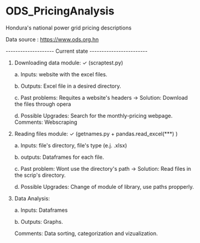 # ODS_PricingAnalysis
Hondura's national power grid pricing descriptions

Data source : https://www.ods.org.hn

-------------------- Current state ------------------------

1. Downloading data module: ✓  (scraptest.py)

    a. Inputs: website with the excel files.
  
    b. Outputs: Excel file in a desired directory.
  
   c. Past problems: Requites a website's headers -> Solution: Download the files through opera
  
   d. Possible Upgrades: Search for the monthly-pricing webpage.
    Comments: Webscraping
  
  
2. Reading files module: ✓ (getnames.py + pandas.read_excel(***) )

    a. Inputs: file's directory, file's type (e.j. .xlsx)
  
    b. outputs: Dataframes for each file.
  
    c. Past problem: Wont use the directory's path -> Solution: Read files in the scrip's directory.
   
    d. Possible Upgrades: Change of module of library, use paths propperly. 
  
3. Data Analysis: 

    a. Inputs: Dataframes
  
    b. Outputs: Graphs.
  
    Comments: Data sorting, categorization and vizualization.
